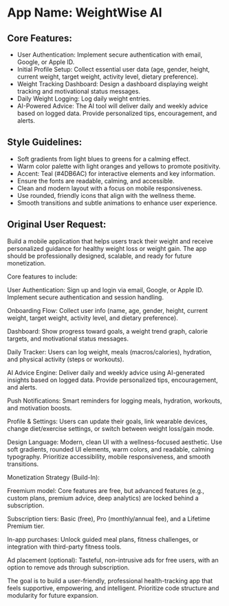 # **App Name**: WeightWise AI

## Core Features:

- User Authentication: Implement secure authentication with email, Google, or Apple ID.
- Initial Profile Setup: Collect essential user data (age, gender, height, current weight, target weight, activity level, dietary preference).
- Weight Tracking Dashboard: Design a dashboard displaying weight tracking and motivational status messages.
- Daily Weight Logging: Log daily weight entries.
- AI-Powered Advice: The AI tool will deliver daily and weekly advice based on logged data. Provide personalized tips, encouragement, and alerts.

## Style Guidelines:

- Soft gradients from light blues to greens for a calming effect.
- Warm color palette with light oranges and yellows to promote positivity.
- Accent: Teal (#4DB6AC) for interactive elements and key information.
- Ensure the fonts are readable, calming, and accessible.
- Clean and modern layout with a focus on mobile responsiveness.
- Use rounded, friendly icons that align with the wellness theme.
- Smooth transitions and subtle animations to enhance user experience.

## Original User Request:
Build a mobile application that helps users track their weight and receive personalized guidance for healthy weight loss or weight gain. The app should be professionally designed, scalable, and ready for future monetization.

Core features to include:

User Authentication: Sign up and login via email, Google, or Apple ID. Implement secure authentication and session handling.

Onboarding Flow: Collect user info (name, age, gender, height, current weight, target weight, activity level, and dietary preference).

Dashboard: Show progress toward goals, a weight trend graph, calorie targets, and motivational status messages.

Daily Tracker: Users can log weight, meals (macros/calories), hydration, and physical activity (steps or workouts).

AI Advice Engine: Deliver daily and weekly advice using AI-generated insights based on logged data. Provide personalized tips, encouragement, and alerts.

Push Notifications: Smart reminders for logging meals, hydration, workouts, and motivation boosts.

Profile & Settings: Users can update their goals, link wearable devices, change diet/exercise settings, or switch between weight loss/gain mode.

Design Language:
Modern, clean UI with a wellness-focused aesthetic. Use soft gradients, rounded UI elements, warm colors, and readable, calming typography. Prioritize accessibility, mobile responsiveness, and smooth transitions.

Monetization Strategy (Build-In):

Freemium model: Core features are free, but advanced features (e.g., custom plans, premium advice, deep analytics) are locked behind a subscription.

Subscription tiers: Basic (free), Pro (monthly/annual fee), and a Lifetime Premium tier.

In-app purchases: Unlock guided meal plans, fitness challenges, or integration with third-party fitness tools.

Ad placement (optional): Tasteful, non-intrusive ads for free users, with an option to remove ads through subscription.

The goal is to build a user-friendly, professional health-tracking app that feels supportive, empowering, and intelligent. Prioritize code structure and modularity for future expansion.
  